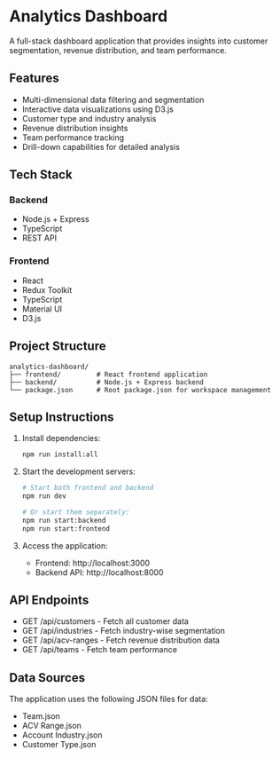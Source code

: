 # Analytics Dashboard

A full-stack dashboard application that provides insights into customer segmentation, revenue distribution, and team performance.

## Features

- Multi-dimensional data filtering and segmentation
- Interactive data visualizations using D3.js
- Customer type and industry analysis
- Revenue distribution insights
- Team performance tracking
- Drill-down capabilities for detailed analysis

## Tech Stack

### Backend
- Node.js + Express
- TypeScript
- REST API

### Frontend
- React
- Redux Toolkit
- TypeScript
- Material UI
- D3.js

## Project Structure

```
analytics-dashboard/
├── frontend/         # React frontend application
├── backend/          # Node.js + Express backend
└── package.json      # Root package.json for workspace management
```

## Setup Instructions

1. Install dependencies:
   ```bash
   npm run install:all
   ```

2. Start the development servers:
   ```bash
   # Start both frontend and backend
   npm run dev

   # Or start them separately:
   npm run start:backend
   npm run start:frontend
   ```

3. Access the application:
   - Frontend: http://localhost:3000
   - Backend API: http://localhost:8000

## API Endpoints

- GET /api/customers - Fetch all customer data
- GET /api/industries - Fetch industry-wise segmentation
- GET /api/acv-ranges - Fetch revenue distribution data
- GET /api/teams - Fetch team performance

## Data Sources

The application uses the following JSON files for data:
- Team.json
- ACV Range.json
- Account Industry.json
- Customer Type.json 